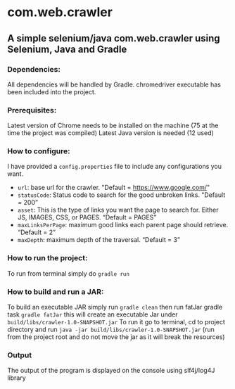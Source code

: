 # com.web.crawler
## A simple selenium/java com.web.crawler using Selenium, Java and Gradle

### Dependencies:
All dependencies will be handled by Gradle. chromedriver executable has been included into the project.
### Prerequisites:
Latest version of Chrome needs to be installed on the machine (75 at the time the project was compiled)
Latest Java version is needed (12 used)

### How to configure:

I have provided a ```config.properties``` file to include any configurations you want.

- ```url```: base url for the crawler. "Default = https://www.google.com/"
- ```statusCode```: Status code to search for the good unbroken links. "Default = 200”
- ```asset```: This is the type of links you want the page to search for. Either JS, IMAGES, CSS, or PAGES. “Default = PAGES”
- ```maxLinksPerPage```: maximum good links each parent page should retrieve. “Default = 2”
- ```maxDepth```: maximum depth of the traversal. “Default = 3”

### How to run the project:
To run from terminal simply do ```gradle run```

### How to build and run a JAR:
To build an executable JAR simply run ```gradle clean``` then run fatJar gradle task ```gradle fatJar``` this will
create an executable Jar under ```build/libs/crawler-1.0-SNAPSHOT.jar```
To run it go to terminal, cd to project directory and run ```java -jar build/libs/crawler-1.0-SNAPSHOT.jar```
(run from the project root and do not move the jar as it will break the resources)

### Output
The output of the program is displayed on the console using slf4j/log4J library